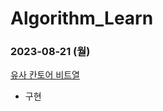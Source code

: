 # Algorithm_Learn
### 2023-08-21 (월)
[유사 칸토어 비트열](https://school.programmers.co.kr/learn/courses/30/lessons/148652)
- 구현
